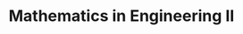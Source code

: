 ---
title: Mathematics in Engineering II
class_code: MAE 306
semester_name: Spring 2025
semester_order: 6
order: 2
status: in-progress
downloads:
  - label: MAE 306 Notes
    url: /downloads/MAE%20306%20Notes.pdf
---